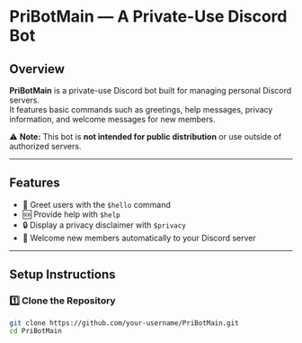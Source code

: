 # PriBotMain — A Private-Use Discord Bot

## Overview
**PriBotMain** is a private-use Discord bot built for managing personal Discord servers.  
It features basic commands such as greetings, help messages, privacy information, and welcome messages for new members.

⚠️ **Note:** This bot is **not intended for public distribution** or use outside of authorized servers.

---

## Features
- 🤖 Greet users with the `$hello` command
- 🆘 Provide help with `$help`
- 🔒 Display a privacy disclaimer with `$privacy`
- 🎉 Welcome new members automatically to your Discord server
<!-- 
---

## License
This project is licensed under the MIT License - see the [LICENSE](./LICENSE) file for details. -->

---

## Setup Instructions

### 1️⃣ Clone the Repository
```bash
git clone https://github.com/your-username/PriBotMain.git
cd PriBotMain